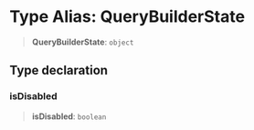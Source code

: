# Type Alias: QueryBuilderState

> **QueryBuilderState**: `object`

## Type declaration

### isDisabled

> **isDisabled**: `boolean`
